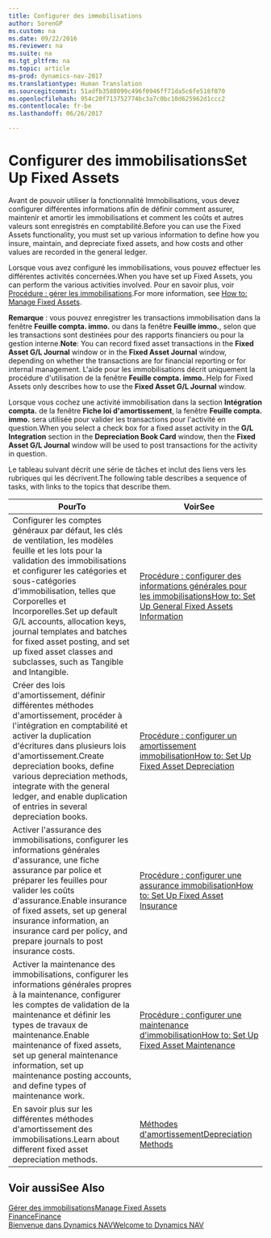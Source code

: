```yaml
---
title: Configurer des immobilisations
author: SorenGP
ms.custom: na
ms.date: 09/22/2016
ms.reviewer: na
ms.suite: na
ms.tgt_pltfrm: na
ms.topic: article
ms-prod: dynamics-nav-2017
ms.translationtype: Human Translation
ms.sourcegitcommit: 51adfb3588099c496f0946ff71da5c6fe518f070
ms.openlocfilehash: 954c20f713752774bc3a7c0bc10d625962d1ccc2
ms.contentlocale: fr-be
ms.lasthandoff: 06/26/2017

---
```


# <a name="set-up-fixed-assets"></a><span data-ttu-id="a4218-102">Configurer des immobilisations</span><span class="sxs-lookup"><span data-stu-id="a4218-102">Set Up Fixed Assets</span></span>
<span data-ttu-id="a4218-103">Avant de pouvoir utiliser la fonctionnalité Immobilisations, vous devez configurer différentes informations afin de définir comment assurer, maintenir et amortir les immobilisations et comment les coûts et autres valeurs sont enregistrés en comptabilité.</span><span class="sxs-lookup"><span data-stu-id="a4218-103">Before you can use the Fixed Assets functionality, you must set up various information to define how you insure, maintain, and depreciate fixed assets, and how costs and other values are recorded in the general ledger.</span></span>

<span data-ttu-id="a4218-104">Lorsque vous avez configuré les immobilisations, vous pouvez effectuer les différentes activités concernées.</span><span class="sxs-lookup"><span data-stu-id="a4218-104">When you have set up Fixed Assets, you can perform the various activities involved.</span></span> <span data-ttu-id="a4218-105">Pour en savoir plus, voir [Procédure : gérer les immobilisations](fa-manage.md).</span><span class="sxs-lookup"><span data-stu-id="a4218-105">For more information, see [How to: Manage Fixed Assets](fa-manage.md).</span></span>

<span data-ttu-id="a4218-106">**Remarque** : vous pouvez enregistrer les transactions immobilisation dans la fenêtre **Feuille compta. immo.** ou dans la fenêtre **Feuille immo.**, selon que les transactions sont destinées pour des rapports financiers ou pour la gestion interne.</span><span class="sxs-lookup"><span data-stu-id="a4218-106">**Note**: You can record fixed asset transactions in the **Fixed Asset G/L Journal** window or in the **Fixed Asset Journal** window, depending on whether the transactions are for financial reporting or for internal management.</span></span> <span data-ttu-id="a4218-107">L'aide pour les immobilisations décrit uniquement la procédure d'utilisation de la fenêtre **Feuille compta. immo.**.</span><span class="sxs-lookup"><span data-stu-id="a4218-107">Help for Fixed Assets only describes how to use the **Fixed Asset G/L Journal** window.</span></span>

<span data-ttu-id="a4218-108">Lorsque vous cochez une activité immobilisation dans la section **Intégration compta.** de la fenêtre **Fiche loi d'amortissement**, la fenêtre **Feuille compta. immo.** sera utilisée pour valider les transactions pour l'activité en question.</span><span class="sxs-lookup"><span data-stu-id="a4218-108">When you select a check box for a fixed asset activity in the **G/L Integration** section in the **Depreciation Book Card** window, then the **Fixed Asset G/L Journal** window will be used to post transactions for the activity in question.</span></span>

<span data-ttu-id="a4218-109">Le tableau suivant décrit une série de tâches et inclut des liens vers les rubriques qui les décrivent.</span><span class="sxs-lookup"><span data-stu-id="a4218-109">The following table describes a sequence of tasks, with links to the topics that describe them.</span></span>

| <span data-ttu-id="a4218-110">Pour</span><span class="sxs-lookup"><span data-stu-id="a4218-110">To</span></span> | <span data-ttu-id="a4218-111">Voir</span><span class="sxs-lookup"><span data-stu-id="a4218-111">See</span></span> |  
|----|-----|  
|<span data-ttu-id="a4218-112">Configurer les comptes généraux par défaut, les clés de ventilation, les modèles feuille et les lots pour la validation des immobilisations et configurer les catégories et sous-catégories d'immobilisation, telles que Corporelles et Incorporelles.</span><span class="sxs-lookup"><span data-stu-id="a4218-112">Set up default G/L accounts, allocation keys, journal templates and batches for fixed asset posting, and set up fixed asset classes and subclasses, such as Tangible and Intangible.</span></span>|[<span data-ttu-id="a4218-113">Procédure : configurer des informations générales pour les immobilisations</span><span class="sxs-lookup"><span data-stu-id="a4218-113">How to: Set Up General Fixed Assets Information</span></span>](fa-how-setup-general.md)|  
|<span data-ttu-id="a4218-114">Créer des lois d'amortissement, définir différentes méthodes d'amortissement, procéder à l'intégration en comptabilité et activer la duplication d'écritures dans plusieurs lois d'amortissement.</span><span class="sxs-lookup"><span data-stu-id="a4218-114">Create depreciation books, define various depreciation methods, integrate with the general ledger, and enable duplication of entries in several depreciation books.</span></span>|[<span data-ttu-id="a4218-115">Procédure : configurer un amortissement immobilisation</span><span class="sxs-lookup"><span data-stu-id="a4218-115">How to: Set Up Fixed Asset Depreciation</span></span>](fa-how-setup-depreciation.md)|
|<span data-ttu-id="a4218-116">Activer l'assurance des immobilisations, configurer les informations générales d'assurance, une fiche assurance par police et préparer les feuilles pour valider les coûts d'assurance.</span><span class="sxs-lookup"><span data-stu-id="a4218-116">Enable insurance of fixed assets, set up general insurance information, an insurance card per policy, and prepare journals to post insurance costs.</span></span>|[<span data-ttu-id="a4218-117">Procédure : configurer une assurance immobilisation</span><span class="sxs-lookup"><span data-stu-id="a4218-117">How to: Set Up Fixed Asset Insurance</span></span>](fa-how-setup-insurance.md)|
|<span data-ttu-id="a4218-118">Activer la maintenance des immobilisations, configurer les informations générales propres à la maintenance, configurer les comptes de validation de la maintenance et définir les types de travaux de maintenance.</span><span class="sxs-lookup"><span data-stu-id="a4218-118">Enable maintenance of fixed assets, set up general maintenance information, set up maintenance posting accounts, and define types of maintenance work.</span></span>|[<span data-ttu-id="a4218-119">Procédure : configurer une maintenance d'immobilisation</span><span class="sxs-lookup"><span data-stu-id="a4218-119">How to: Set Up Fixed Asset Maintenance</span></span>](fa-how-setup-maintenance.md)|
|<span data-ttu-id="a4218-120">En savoir plus sur les différentes méthodes d'amortissement des immobilisations.</span><span class="sxs-lookup"><span data-stu-id="a4218-120">Learn about different fixed asset depreciation methods.</span></span>|[<span data-ttu-id="a4218-121">Méthodes d'amortissement</span><span class="sxs-lookup"><span data-stu-id="a4218-121">Depreciation Methods</span></span>](fa-depreciation-methods.md)|

## <a name="see-also"></a><span data-ttu-id="a4218-122">Voir aussi</span><span class="sxs-lookup"><span data-stu-id="a4218-122">See Also</span></span>
[<span data-ttu-id="a4218-123">Gérer des immobilisations</span><span class="sxs-lookup"><span data-stu-id="a4218-123">Manage Fixed Assets</span></span>](fa-manage.md)  
[<span data-ttu-id="a4218-124">Finance</span><span class="sxs-lookup"><span data-stu-id="a4218-124">Finance</span></span>](finance-setup.md)  
[<span data-ttu-id="a4218-125">Bienvenue dans Dynamics NAV</span><span class="sxs-lookup"><span data-stu-id="a4218-125">Welcome to Dynamics NAV</span></span>](across-get-started.md)


